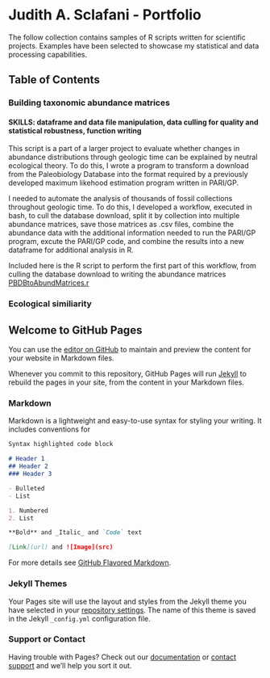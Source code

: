# Judith A. Sclafani - Portfolio

The follow collection contains samples of R scripts written for scientific projects. Examples have been selected to showcase my statistical and data processing capabilities.

## Table of Contents

### Building taxonomic abundance matrices
#### **SKILLS:** dataframe and data file manipulation, data culling for quality and statistical robustness, function writing
This script is a part of a larger project to evaluate whether changes in abundance distributions through geologic time can be explained by neutral ecological theory. To do this, I wrote a program to transform a download from the Paleobiology Database into the format required by a previously developed maximum likehood estimation program written in PARI/GP. 

I needed to automate the analysis of thousands of fossil collections throughout geologic time. To do this, I developed a workflow, executed in bash, to cull the database download, split it by collection into multiple abundance matrices, save those matrices as .csv files, combine the abundance data with the additional information needed to run the PARI/GP program, excute the PARI/GP code, and combine the results into a new dataframe for additional analysis in R. 

Included here is the R script to perform the first part of this workflow, from culling the database download to writing the abundance matrices [PBDBtoAbundMatrices.r](/PBDBtoAbundMatrices.r)

### Ecological similiarity 


## Welcome to GitHub Pages

You can use the [editor on GitHub](https://github.com/geojudi/geojudi.github.io/edit/master/README.md) to maintain and preview the content for your website in Markdown files.

Whenever you commit to this repository, GitHub Pages will run [Jekyll](https://jekyllrb.com/) to rebuild the pages in your site, from the content in your Markdown files.

### Markdown

Markdown is a lightweight and easy-to-use syntax for styling your writing. It includes conventions for

```markdown
Syntax highlighted code block

# Header 1
## Header 2
### Header 3

- Bulleted
- List

1. Numbered
2. List

**Bold** and _Italic_ and `Code` text

[Link](url) and ![Image](src)
```

For more details see [GitHub Flavored Markdown](https://guides.github.com/features/mastering-markdown/).

### Jekyll Themes

Your Pages site will use the layout and styles from the Jekyll theme you have selected in your [repository settings](https://github.com/geojudi/geojudi.github.io/settings). The name of this theme is saved in the Jekyll `_config.yml` configuration file.

### Support or Contact

Having trouble with Pages? Check out our [documentation](https://help.github.com/categories/github-pages-basics/) or [contact support](https://github.com/contact) and we’ll help you sort it out.
